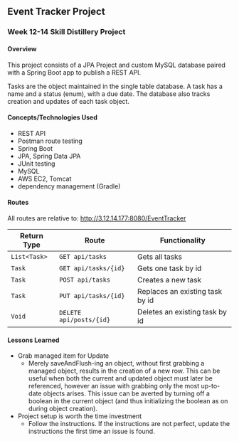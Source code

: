 ## Event Tracker Project

### Week 12-14 Skill Distillery Project

#### Overview

This project consists of a JPA Project and custom MySQL database paired with a Spring Boot app to publish a REST API.

Tasks are the object maintained in the single table database.  A task has a name and a status (enum), with a due date.  The database also tracks creation and updates of each task object.

#### Concepts/Technologies Used

- REST API
- Postman route testing
- Spring Boot
- JPA, Spring Data JPA
- JUnit testing
- MySQL
- AWS EC2, Tomcat
- dependency management (Gradle)

#### Routes

All routes are relative to:
http://3.12.14.177:8080/EventTracker

| Return Type | Route                 | Functionality                  |
|-------------|-----------------------|--------------------------------|
| `List<Task>`  |`GET api/tasks`        | Gets all tasks                 |
| `Task`        |`GET api/tasks/{id}`   | Gets one task by id            |
| `Task`        |`POST api/tasks`       | Creates a new task             |
| `Task`        |`PUT api/tasks/{id}`   | Replaces an existing task by id|
| `Void`        |`DELETE api/posts/{id}`| Deletes an existing task by id |

#### Lessons Learned

- Grab managed item for Update
  - Merely saveAndFlush-ing an object, without first grabbing a managed object, results in the creation of a new row.  This can be useful when both the current and updated object must later be referenced, however an issue with grabbing only the most up-to-date objects arises.  This issue can be averted by turning off a boolean in the current object (and thus initializing the boolean as on during object creation).
- Project setup is worth the time investment
  - Follow the instructions.  If the instructions are not perfect, update the instructions the first time an issue is found.
